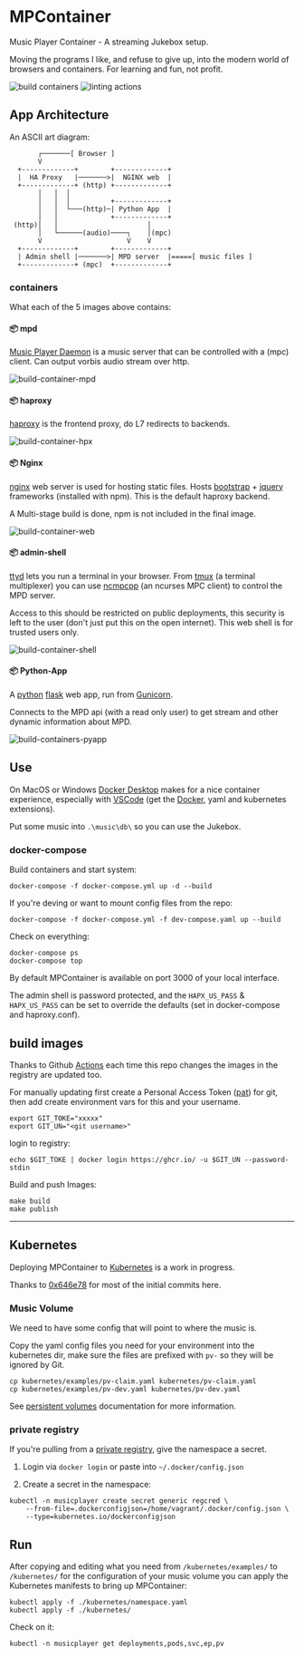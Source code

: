 # MPContainer

Music Player Container - A streaming Jukebox setup.

Moving the programs I like, and refuse to give up, into the modern world of browsers and containers. For learning and fun, not profit.

![build containers](https://github.com/craig-m/mpcontainer/workflows/build-containers/badge.svg)
![linting actions](https://github.com/craig-m/mpcontainer/workflows/linting/badge.svg)

## App Architecture

An ASCII art diagram:

```code
       ┌───────[ Browser ]                                    
       V                                                      
  +-------------+        +-------------+                      
  |  HA Proxy   |───────>|  NGINX web  |                      
  +-------------+ (http) +-------------+                      
       │   │  │                                               
       │   │  │          +-------------+                      
       │   │  └───(http)─| Python App  |                      
       │   │             +-------------+                      
 (http)│   │                      │                           
       │   └──────(audio)────┐    │(mpc)                      
       V                     V    V                           
  +-------------+        +-------------+                      
  | Admin shell |───────>| MPD server  |=====[ music files ]  
  +-------------+ (mpc)  +-------------+                      
```

### containers

What each of the 5 images above contains:

#### 📦 mpd

[Music Player Daemon](https://www.musicpd.org/) is a music server that can be controlled with a (mpc) client. Can output vorbis audio stream over http.

![build-container-mpd](https://github.com/craig-m/mpcontainer/workflows/build-container-mpd/badge.svg)

#### 📦 haproxy

[haproxy](https://www.haproxy.org/) is the frontend proxy, do L7 redirects to backends.

![build-container-hpx](https://github.com/craig-m/mpcontainer/workflows/build-container-hpx/badge.svg)

#### 📦 Nginx

[nginx](https://www.nginx.com/) web server is used for hosting static files. Hosts [bootstrap](https://getbootstrap.com/) + [jquery](https://jquery.com/) frameworks (installed with npm). This is the default haproxy backend.

A Multi-stage build is done, npm is not included in the final image.

![build-container-web](https://github.com/craig-m/mpcontainer/workflows/build-container-web/badge.svg)

#### 📦 admin-shell

[ttyd](https://tsl0922.github.io/ttyd/) lets you run a terminal in your browser. From [tmux](https://github.com/tmux/tmux) (a terminal multiplexer) you can use [ncmpcpp](https://rybczak.net/ncmpcpp/) (an ncurses MPC client) to control the MPD server.

Access to this should be restricted on public deployments, this security is left to the user (don't just put this on the open internet). This web shell is for trusted users only.

![build-container-shell](https://github.com/craig-m/mpcontainer/workflows/build-container-shell/badge.svg)

#### 📦 Python-App

A [python](https://www.python.org/) [flask](https://flask.palletsprojects.com/en/1.1.x/) web app, run from [Gunicorn](https://gunicorn.org/).

Connects to the MPD api (with a read only user) to get stream and other dynamic information about MPD.

![build-containers-pyapp](https://github.com/craig-m/mpcontainer/workflows/build-containers-pyapp/badge.svg)

## Use

On MacOS or Windows [Docker Desktop](https://www.docker.com/products/docker-desktop) makes for a nice container experience, especially with [VSCode](https://code.visualstudio.com/) (get the [Docker](https://code.visualstudio.com/docs/containers/overview), yaml and kubernetes extensions).

Put some music into `.\music\db\` so you can use the Jukebox.

### docker-compose

Build containers and start system:

```shell
docker-compose -f docker-compose.yml up -d --build
```

If you're deving or want to mount config files from the repo:

```shell
docker-compose -f docker-compose.yml -f dev-compose.yaml up --build
```

Check on everything:

```shell
docker-compose ps
docker-compose top
```

By default MPContainer is available on port 3000 of your local interface.

The admin shell is password protected, and the `HAPX_US_PASS` & `HAPX_US_PASS` can be set to override the defaults (set in docker-compose and haproxy.conf).

## build images

Thanks to Github [Actions](https://github.com/actions) each time this repo changes the images in the registry are updated too.

For manually updating first create a Personal Access Token ([pat](https://docs.github.com/en/github/authenticating-to-github/creating-a-personal-access-token)) for git, then add create environment vars for this and your username.

```shell
export GIT_TOKE="xxxxx"
export GIT_UN="<git username>"
```

login to registry:

```shell
echo $GIT_TOKE | docker login https://ghcr.io/ -u $GIT_UN --password-stdin
```

Build and push Images:

```shell
make build
make publish
```

---

## Kubernetes

Deploying MPContainer to [Kubernetes](https://kubernetes.io/) is a work in progress.

Thanks to [0x646e78](https://github.com/0x646e78) for most of the initial commits here.

### Music Volume

We need to have some config that will point to where the music is.

Copy the yaml config files you need for your environment into the kubernetes dir, make sure the files are prefixed with `pv-` so they will be ignored by Git.

```shell
cp kubernetes/examples/pv-claim.yaml kubernetes/pv-claim.yaml
cp kubernetes/examples/pv-dev.yaml kubernetes/pv-dev.yaml
```

See [persistent volumes](https://kubernetes.io/docs/concepts/storage/persistent-volumes/) documentation for more information.

### private registry

If you're pulling from a [private registry](https://kubernetes.io/docs/tasks/configure-pod-container/pull-image-private-registry/), give the namespace a secret.

1) Login via `docker login` or paste into `~/.docker/config.json`

2) Create a secret in the namespace:

```shell
kubectl -n musicplayer create secret generic regcred \
    --from-file=.dockerconfigjson=/home/vagrant/.docker/config.json \
    --type=kubernetes.io/dockerconfigjson
```

## Run

After copying and editing what you need from `/kubernetes/examples/` to `/kubernetes/` for the configuration of your music volume you can apply the Kubernetes manifests to bring up MPContainer:

```shell
kubectl apply -f ./kubernetes/namespace.yaml
kubectl apply -f ./kubernetes/
```

Check on it:

```shell
kubectl -n musicplayer get deployments,pods,svc,ep,pv
```
